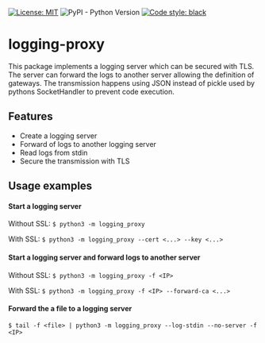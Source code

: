 [![License: MIT](https://img.shields.io/badge/License-MIT-yellow.svg)](https://opensource.org/licenses/MIT)
![PyPI - Python Version](https://img.shields.io/pypi/pyversions/logging-proxy)
[![Code style: black](https://img.shields.io/badge/code%20style-black-000000.svg)](https://github.com/psf/black)

# logging-proxy

This package implements a logging server which can be secured with TLS. The server can forward the
logs to another server allowing the definition of gateways. The transmission happens using JSON
instead of pickle used by pythons SocketHandler to prevent code execution.

## Features

- Create a logging server
- Forward of logs to another logging server
- Read logs from stdin
- Secure the transmission with TLS

## Usage examples

#### Start a logging server

Without SSL: `$ python3 -m logging_proxy`

With SSL: `$ python3 -m logging_proxy --cert <...> --key <...>`

#### Start a logging server and forward logs to another server

Without SSL: `$ python3 -m logging_proxy -f <IP>`

With SSL: `$ python3 -m logging_proxy -f <IP> --forward-ca <...>`

#### Forward the a file to a logging server

`$ tail -f <file> | python3 -m logging_proxy --log-stdin --no-server -f <IP>`
